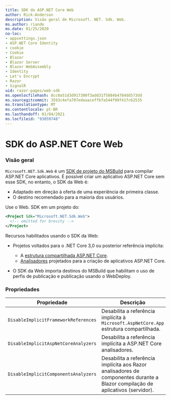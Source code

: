 ```yaml
---
title: SDK do ASP.NET Core Web
author: Rick-Anderson
description: Visão geral de Microsoft. NET. Sdk. Web.
ms.author: riande
ms.date: 01/25/2020
no-loc:
- appsettings.json
- ASP.NET Core Identity
- cookie
- Cookie
- Blazor
- Blazor Server
- Blazor WebAssembly
- Identity
- Let's Encrypt
- Razor
- SignalR
uid: razor-pages/web-sdk
ms.openlocfilehash: 8cc0a51d3d917300f3add31f5884b4784dd573dd
ms.sourcegitcommit: 3593c4efa707edeaaceffbfa544f99f41fc62535
ms.translationtype: MT
ms.contentlocale: pt-BR
ms.lasthandoff: 01/04/2021
ms.locfileid: "93059748"
---
```

# <a name="aspnet-core-web-sdk"></a>SDK do ASP.NET Core Web

### <a name="overview"></a>Visão geral

`Microsoft.NET.Sdk.Web` é um [SDK de projeto do MSBuild](/visualstudio/msbuild/how-to-use-project-sdk) para compilar ASP.NET Core aplicativos. É possível criar um aplicativo ASP.NET Core sem esse SDK, no entanto, o SDK da Web é:

* Adaptado em direção à oferta de uma experiência de primeira classe.
* O destino recomendado para a maioria dos usuários.

Use o Web. SDK em um projeto do:

  ```xml
  <Project Sdk="Microsoft.NET.Sdk.Web">
    <!-- omitted for brevity -->
  </Project>
  ```

Recursos habilitados usando o SDK da Web:

* Projetos voltados para o .NET Core 3,0 ou posterior referência implícita:

  * A [estrutura compartilhada ASP.NET Core](xref:fundamentals/metapackage-app).
  * [Analisadores](/visualstudio/extensibility/getting-started-with-roslyn-analyzers) projetados para a criação de aplicativos ASP.NET Core.
* O SDK da Web importa destinos do MSBuild que habilitam o uso de perfis de publicação e publicação usando o WebDeploy.

### <a name="properties"></a>Propriedades

| Propriedade | Descrição |
| -------- | ----------- |
| `DisableImplicitFrameworkReferences` | Desabilita a referência implícita à `Microsoft.AspNetCore.App` estrutura compartilhada. |
| `DisableImplicitAspNetCoreAnalyzers` | Desabilita a referência implícita a ASP.NET Core analisadores. |
| `DisableImplicitComponentsAnalyzers` | Desabilita a referência implícita aos Razor analisadores de componentes durante a Blazor compilação de aplicativos (servidor). |